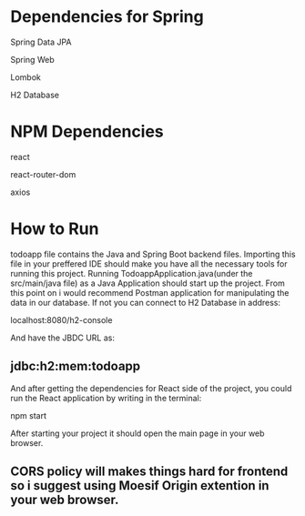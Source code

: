 # Dependencies for Spring

Spring Data JPA

Spring Web

Lombok

H2 Database

# NPM Dependencies

react

react-router-dom

axios

# How to Run

todoapp file contains the Java and Spring Boot backend files. Importing this file in your preffered IDE should make you have all the necessary tools for running this project. Running TodoappApplication.java(under the src/main/java file) as a Java Application should start up the project. From this point on i would recommend Postman application for manipulating the data in our database. If not you can connect to H2 Database in address:

localhost:8080/h2-console

And have the JBDC URL as:

jdbc:h2:mem:todoapp
------
And after getting the dependencies for React side of the project, you could run the React application by writing in the terminal:

npm start

After starting your project it should open the main page in your web browser.

## CORS policy will makes things hard for frontend so i suggest using Moesif Origin extention in your web browser.
